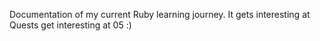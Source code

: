 Documentation of my current Ruby learning journey. It gets interesting at Quests get interesting at 05 :)
